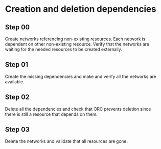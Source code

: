 # Creation and deletion dependencies

## Step 00

Create networks referencing non-existing resources. Each network is dependent on other non-existing resource. Verify that the networks are waiting for the needed resources to be created externally.

## Step 01

Create the missing dependencies and make and verify all the networks are available.

## Step 02

Delete all the dependencies and check that ORC prevents deletion since there is still a resource that depends on them.

## Step 03

Delete the networks and validate that all resources are gone.
